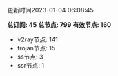 更新时间2023-01-04 06:08:45

**总订阅: 45**
**总节点: 799**
**有效节点: 160**
- v2ray节点: 141
- trojan节点: 15
- ss节点: 3
- ssr节点: 1
